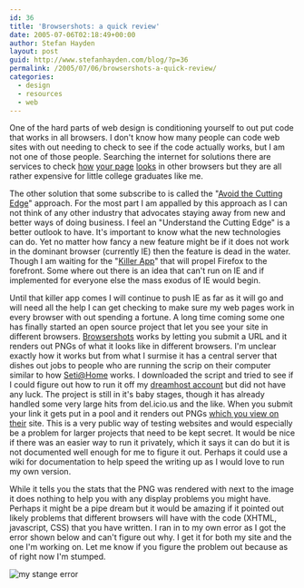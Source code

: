 ```yaml
---
id: 36
title: 'Browsershots: a quick review'
date: 2005-07-06T02:18:49+00:00
author: Stefan Hayden
layout: post
guid: http://www.stefanhayden.com/blog/?p=36
permalink: /2005/07/06/browsershots-a-quick-review/
categories:
  - design
  - resources
  - web
---
```

One of the hard parts of web design is conditioning yourself to out put code that works in all browsers. I don't know how many people can code web sites with out needing to check to see if the code actually works, but I am not one of those people. Searching the internet for solutions there are services to check <a href="http://www.masternewmedia.org/2003/05/22/browser_compatibility_testing_online.htm">how</a> <a href="http://www.browsercam.com/Pricing.aspx">your page</a> <a href="http://www.crossbrowsing.com/price.asp">looks</a> in other browsers but they are all rather expensive for little college graduates like me.

The other solution that some subscribe to is called the "<a href="http://www.netmechanic.com/browser-photo/tutorial.htm#2.2">Avoid the Cutting Edge</a>" approach. For the most part I am appalled by this approach as I can not think of any other industry that advocates staying away from new and better ways of doing business. I feel an "Understand the Cutting Edge" is a better outlook to have. It's important to know what the new technologies can do. Yet no matter how fancy a new feature might be if it does not work in the dominant browser (currently IE) then the feature is dead in the water. Though I am waiting for the "<a href="http://en.wikipedia.org/wiki/Killer_app">Killer App</a>" that will propel Firefox to the forefront. Some where out there is an idea that can't run on IE and if implemented for everyone else the mass exodus of IE would begin.

Until that killer app comes I will continue to push IE as far as it will go and will need all the help I can get checking to make sure my web pages work in every browser with out spending a fortune. A long time coming some one has finally started an open source project that let you see your site in different browsers.
<a href="http://browsershots.org/">
Browsershots</a> works by letting you submit a URL and it renders out PNGs of what it looks like in different browsers. I'm unclear exactly how it works but from what I surmise it has a central server that dishes out jobs to people who are running the scrip on their computer similar to how <a href="http://setiathome.ssl.berkeley.edu/">Seti@Home</a> works. I downloaded the script and tried to see if I could figure out how to run it off my <a href="http://www.dreamhost.com/r.cgi?sthayden">dreamhost account</a> but did not have any luck. The project is still in it's baby stages, though it has already handled some very large hits from del.icio.us and the like. When you submit your link it gets put in a pool and it renders out PNGs <a href="http://browsershots.org/recent/">which you view on their</a> site. This is a very public way of testing websites and would especially be a problem for larger projects that need to be kept secret. It would be nice if there was an easier way to run it privately, which it says it can do but it is not documented well enough for me to figure it out. Perhaps it could use a wiki for documentation to help speed the writing up as I would love to run my own version.

While it tells you the stats that the PNG was rendered with next to the image it does nothing to help you with any display problems you might have. Perhaps it might be a pipe dream but it would be amazing if it pointed out likely problems that different browsers will have with the code (XHTML, javascript, CSS) that you have written. I ran in to my own error as I got the error shown below and can't figure out why. I get it for both my site and the one I'm working on.  Let me know if you figure the problem out because as of right now I'm stumped.

<img src="http://www.stefanhayden.com/blog/wp-content/error07052005.gif" alt="my stange error" />